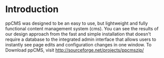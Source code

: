 # Introduction #

ppCMS was designed to be an easy to use, but lightweight and fully functional content management system (cms). You can see the results of our design approach from the fast and simple installation that doesn't require a database to the integrated admin interface that allows users to instantly see page edits and configuration changes in one window. To Download ppCMS, visit http://sourceforge.net/projects/ppcmszip/

